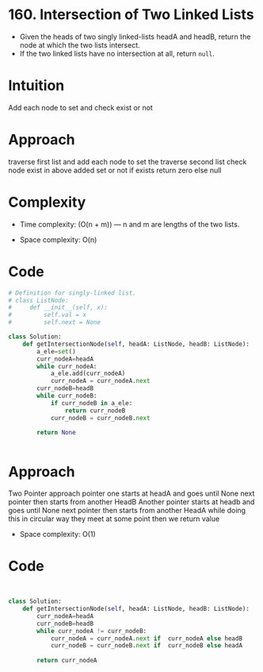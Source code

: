 # 160. Intersection of Two Linked Lists

* Given the heads of two singly linked-lists headA and headB, return the node at which the two lists intersect. 
* If the two linked lists have no intersection at all, return `null`.
# Intuition
Add each node to set and check exist or not

# Approach
traverse first list and add each node to set
the traverse second list check node exist in above added set or not if exists return zero else null

# Complexity
- Time complexity:
(O(n + m)) — n and m are lengths of the two lists.

- Space complexity:
 O(n) 
# Code
```python 
# Definition for singly-linked list.
# class ListNode:
#     def __init__(self, x):
#         self.val = x
#         self.next = None

class Solution:
    def getIntersectionNode(self, headA: ListNode, headB: ListNode):
        a_ele=set()
        curr_nodeA=headA
        while curr_nodeA:
            a_ele.add(curr_nodeA)
            curr_nodeA = curr_nodeA.next 
        curr_nodeB=headB
        while curr_nodeB:
            if curr_nodeB in a_ele:
                return curr_nodeB
            curr_nodeB = curr_nodeB.next     
        
        return None



```


# Approach

Two Pointer approach 
pointer one starts at headA and goes until None next pointer then starts from another HeadB
Another pointer  starts at headb and goes until None next pointer then starts from another HeadA
while doing this in circular way they meet at some point then we return value


- Space complexity:
 O(1)

# Code
```python 


class Solution:
    def getIntersectionNode(self, headA: ListNode, headB: ListNode):
        curr_nodeA=headA
        curr_nodeB=headB
        while curr_nodeA != curr_nodeB:
            curr_nodeA = curr_nodeA.next if  curr_nodeA else headB
            curr_nodeB = curr_nodeB.next if  curr_nodeB else headA
        
        return curr_nodeA
        
```